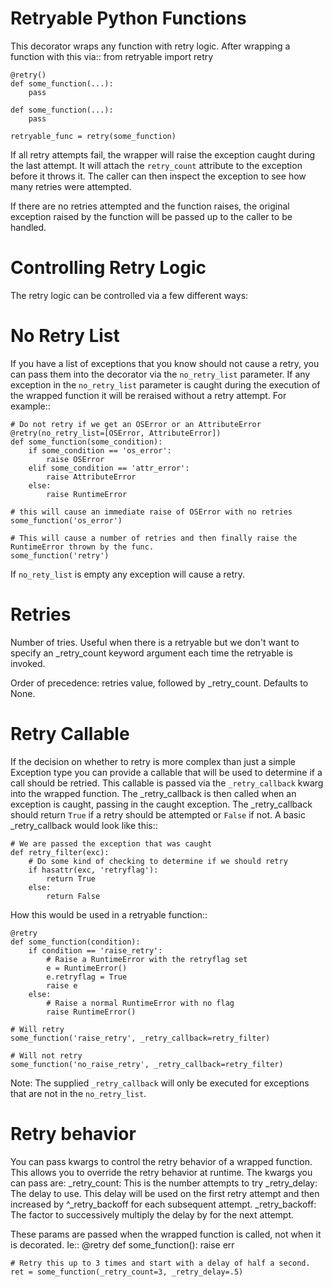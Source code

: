Retryable Python Functions
==========================

This decorator wraps any function with retry logic.  After wrapping a function with this via::
    from retryable import retry

    @retry()
    def some_function(...):
        pass

    def some_function(...):
        pass

    retryable_func = retry(some_function)

If all retry attempts fail, the wrapper will raise the exception caught during the last attempt.
It will attach the ``retry_count`` attribute to the exception before it throws it.  The caller
can then inspect the exception to see how many retries were attempted.

If there are no retries attempted and the function raises, the original exception raised by the
function will be passed up to the caller to be handled.

Controlling Retry Logic
=======================

The retry logic can be controlled via a few different ways:

No Retry List
=============

If you have a list of exceptions that you know should not cause a retry, you can pass them into the
decorator via the ``no_retry_list`` parameter.  If any exception in the ``no_retry_list`` parameter
is caught during the execution of the wrapped function it will be reraised without a retry attempt.
For example::

    # Do not retry if we get an OSError or an AttributeError
    @retry(no_retry_list=[OSError, AttributeError])
    def some_function(some_condition):
        if some_condition == 'os_error':
            raise OSError
        elif some_condition == 'attr_error':
            raise AttributeError
        else:
            raise RuntimeError

    # this will cause an immediate raise of OSError with no retries
    some_function('os_error')

    # This will cause a number of retries and then finally raise the RuntimeError thrown by the func.
    some_function('retry')

If ``no_rety_list`` is empty any exception will cause a retry.

Retries
=============

Number of tries. Useful when there is a retryable but we don't want to specify an _retry_count
keyword argument each time the retryable is invoked.

Order of precedence: retries value, followed by _retry_count. Defaults to None.

Retry Callable
==============

If the decision on whether to retry is more complex than just a simple Exception type you can provide
a callable that will be used to determine if a call should be retried.  This callable is passed via the
``_retry_callback`` kwarg into the wrapped function.  The _retry_callback is then called when an
exception is caught, passing in the caught exception.  The _retry_callback should return ``True``
if a retry should be attempted or ``False`` if not.  A basic _retry_callback would look like this::

    # We are passed the exception that was caught
    def retry_filter(exc):
        # Do some kind of checking to determine if we should retry
        if hasattr(exc, 'retryflag'):
            return True
        else:
            return False

How this would be used in a retryable function::

    @retry
    def some_function(condition):
        if condition == 'raise_retry':
            # Raise a RuntimeError with the retryflag set
            e = RuntimeError()
            e.retryflag = True
            raise e
        else:
            # Raise a normal RuntimeError with no flag
            raise RuntimeError()

    # Will retry
    some_function('raise_retry', _retry_callback=retry_filter)

    # Will not retry
    some_function('no_raise_retry', _retry_callback=retry_filter)

Note: The supplied ``_retry_callback`` will only be executed for exceptions that are not in the
``no_retry_list``.

Retry behavior
==============

You can pass kwargs to control the retry behavior of a wrapped function.  This allows you to override
the retry behavior at runtime.  The kwargs you can pass are:
    _retry_count:  This is the number attempts to try
    _retry_delay: The delay to use.  This delay will be used on the first retry attempt and then
                  increased by ^_retry_backoff for each subsequent attempt.
    _retry_backoff: The factor to successively multiply the delay by for the next attempt.

These params are passed when the wrapped function is called, not when it is decorated.  Ie::
    @retry
    def some_function():
        raise err

    # Retry this up to 3 times and start with a delay of half a second.
    ret = some_function(_retry_count=3, _retry_delay=.5)

